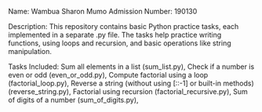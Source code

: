 Name: Wambua Sharon Mumo
Admission Number: 190130

Description: 
This repository contains basic Python practice tasks, each implemented in a separate .py file.
The tasks help practice writing functions, using loops and recursion, and basic operations like string manipulation.

Tasks Included: 
Sum all elements in a list (sum_list.py),
Check if a number is even or odd (even_or_odd.py),
Compute factorial using a loop (factorial_loop.py),
Reverse a string (without using [::-1] or built-in methods) (reverse_string.py),
Factorial using recursion (factorial_recursive.py),
Sum of digits of a number (sum_of_digits.py),
